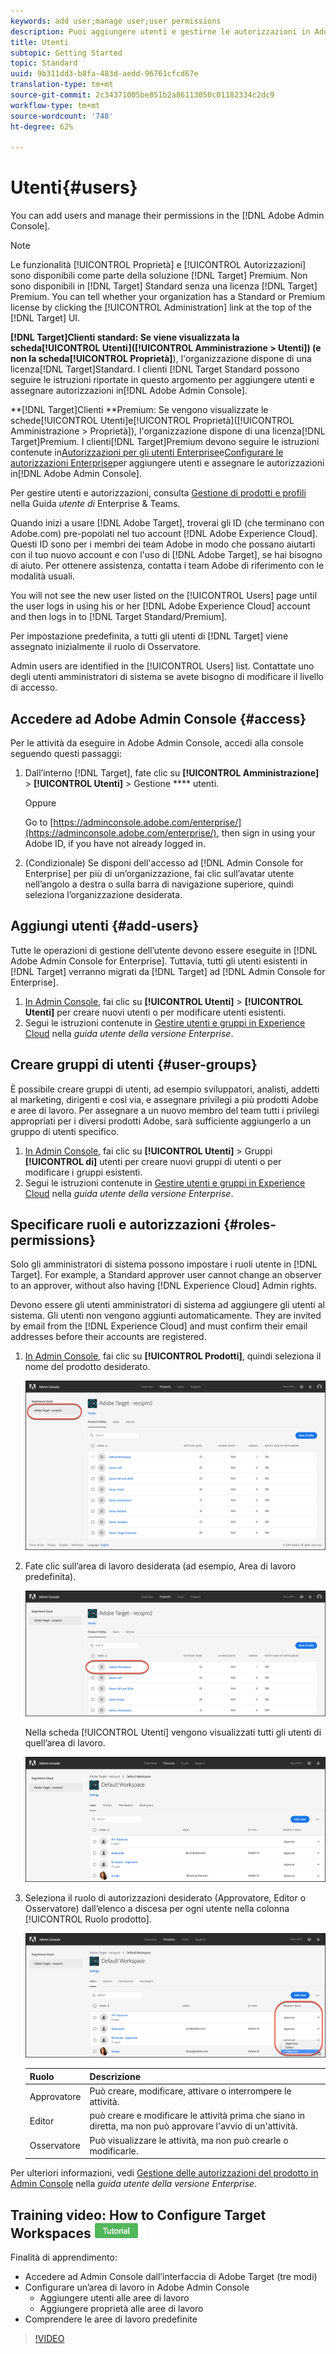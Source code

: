 ```yaml
---
keywords: add user;manage user;user permissions
description: Puoi aggiungere utenti e gestirne le autorizzazioni in Adobe Admin Console.
title: Utenti
subtopic: Getting Started
topic: Standard
uuid: 9b311dd3-b8fa-483d-aedd-96761cfcd67e
translation-type: tm+mt
source-git-commit: 2c34371005be851b2a86113050c01182334c2dc9
workflow-type: tm+mt
source-wordcount: '748'
ht-degree: 62%

---
```



# Utenti{#users}

You can add users and manage their permissions in the [!DNL Adobe Admin Console].

>[!NOTE]
>
>Le funzionalità [!UICONTROL Proprietà] e [!UICONTROL Autorizzazioni] sono disponibili come parte della soluzione [!DNL Target] Premium. Non sono disponibili in [!DNL Target] Standard senza una licenza [!DNL Target] Premium.
>You can tell whether your organization has a Standard or Premium license by clicking the [!UICONTROL Administration] link at the top of the [!DNL Target] UI.
>
>**[!DNL Target]Clienti **standard: Se viene visualizzata la scheda[!UICONTROL Utenti]([!UICONTROL Amministrazione > Utenti]) (e non la scheda**[!UICONTROL Proprietà&#x200B;]**), l&#39;organizzazione dispone di una licenza[!DNL Target]Standard. I clienti [!DNL Target Standard possono seguire le istruzioni riportate in questo argomento per aggiungere utenti e assegnare autorizzazioni in[!DNL Adobe Admin Console].
>
>**[!DNL Target]Clienti **Premium: Se vengono visualizzate le schede[!UICONTROL Utenti]e[!UICONTROL Proprietà]([!UICONTROL Amministrazione > Proprietà]), l&#39;organizzazione dispone di una licenza[!DNL Target]Premium. I clienti[!DNL Target]Premium devono seguire le istruzioni contenute in[Autorizzazioni per gli utenti Enterprise](/help/administrating-target/c-user-management/property-channel/property-channel.md)e[Configurare le autorizzazioni Enterprise](/help/administrating-target/c-user-management/property-channel/properties-overview.md)per aggiungere utenti e assegnare le autorizzazioni in[!DNL Adobe Admin Console].

Per gestire utenti e autorizzazioni, consulta [Gestione di prodotti e profili](https://helpx.adobe.com/enterprise/using/manage-products-and-profiles.html) nella Guida *utente di* Enterprise &amp; Teams.

Quando inizi a usare [!DNL Adobe Target], troverai gli ID (che terminano con Adobe.com) pre-popolati nel tuo account [!DNL Adobe Experience Cloud]. Questi ID sono per i membri dei team Adobe in modo che possano aiutarti con il tuo nuovo account e con l&#39;uso di [!DNL Adobe Target], se hai bisogno di aiuto. Per ottenere assistenza, contatta i team Adobe di riferimento con le modalità usuali.

You will not see the new user listed on the [!UICONTROL Users] page until the user logs in using his or her [!DNL Adobe Experience Cloud] account and then logs in to [!DNL Target Standard/Premium].

Per impostazione predefinita, a tutti gli utenti di [!DNL Target] viene assegnato inizialmente il ruolo di Osservatore.

Admin users are identified in the [!UICONTROL Users] list. Contattate uno degli utenti amministratori di sistema se avete bisogno di modificare il livello di accesso.

## Accedere ad Adobe Admin Console {#access}

Per le attività da eseguire in Adobe Admin Console, accedi alla console seguendo questi passaggi:

1. Dall’interno [!DNL Target], fate clic su **[!UICONTROL Amministrazione]** > **[!UICONTROL Utenti]** > Gestione **** utenti.

   Oppure

   Go to [https://adminconsole.adobe.com/enterprise/](https://adminconsole.adobe.com/enterprise/), then sign in using your Adobe ID, if you have not already logged in.

1. (Condizionale) Se disponi dell&#39;accesso ad [!DNL Admin Console for Enterprise] per più di un’organizzazione, fai clic sull’avatar utente nell’angolo a destra o sulla barra di navigazione superiore, quindi seleziona l’organizzazione desiderata.

## Aggiungi utenti {#add-users}

Tutte le operazioni di gestione dell’utente devono essere eseguite in [!DNL Adobe Admin Console for Enterprise]. Tuttavia, tutti gli utenti esistenti in [!DNL Target] verranno migrati da [!DNL Target] ad [!DNL Admin Console for Enterprise].

1. [In Admin Console](../../../administrating-target/c-user-management/c-user-management/user-management.md#section_79796E0227D048F59BAE0AB02E544EBE), fai clic su **[!UICONTROL Utenti]** > **[!UICONTROL Utenti]** per creare nuovi utenti o per modificare utenti esistenti.
1. Segui le istruzioni contenute in [Gestire utenti e gruppi in Experience Cloud](https://helpx.adobe.com/enterprise/help/users.html) nella *guida utente della versione Enterprise*.

## Creare gruppi di utenti {#user-groups}

È possibile creare gruppi di utenti, ad esempio sviluppatori, analisti, addetti al marketing, dirigenti e così via, e assegnare privilegi a più prodotti Adobe e aree di lavoro. Per assegnare a un nuovo membro del team tutti i privilegi appropriati per i diversi prodotti Adobe, sarà sufficiente aggiungerlo a un gruppo di utenti specifico.

1. [In Admin Console](../../../administrating-target/c-user-management/c-user-management/user-management.md#section_79796E0227D048F59BAE0AB02E544EBE), fai clic su **[!UICONTROL Utenti]** > Gruppi **[!UICONTROL di]** utenti per creare nuovi gruppi di utenti o per modificare i gruppi esistenti.
1. Segui le istruzioni contenute in [Gestire utenti e gruppi in Experience Cloud](https://helpx.adobe.com/enterprise/help/users.html) nella *guida utente della versione Enterprise*.

## Specificare ruoli e autorizzazioni {#roles-permissions}

Solo gli amministratori di sistema possono impostare i ruoli utente in [!DNL Target]. For example, a Standard approver user cannot change an observer to an approver, without also having [!DNL Experience Cloud] Admin rights.

Devono essere gli utenti amministratori di sistema ad aggiungere gli utenti al sistema. Gli utenti non vengono aggiunti automaticamente. They are invited by email from the [!DNL Experience Cloud] and must confirm their email addresses before their accounts are registered.

1. [In Admin Console](../../../administrating-target/c-user-management/c-user-management/user-management.md#section_79796E0227D048F59BAE0AB02E544EBE), fai clic su **[!UICONTROL Prodotti]**, quindi seleziona il nome del prodotto desiderato.

   ![Scheda Prodotti](/help/administrating-target/c-user-management/c-user-management/assets/workspace-new.png)

1. Fate clic sull’area di lavoro desiderata (ad esempio, Area di lavoro predefinita).

   ![Area di lavoro predefinita](/help/administrating-target/c-user-management/c-user-management/assets/default-workspace.png)

   Nella scheda [!UICONTROL Utenti] vengono visualizzati tutti gli utenti di quell’area di lavoro.

   ![configurazione degli utenti](/help/administrating-target/c-user-management/c-user-management/assets/configuration_users-new.png)

1. Seleziona il ruolo di autorizzazioni desiderato (Approvatore, Editor o Osservatore) dall’elenco a discesa per ogni utente nella colonna [!UICONTROL Ruolo prodotto].

   ![Elenco a discesa Ruolo prodotto](/help/administrating-target/c-user-management/c-user-management/assets/product-role.png)

   | Ruolo | Descrizione |
   |--- |--- |
   | Approvatore | Può creare, modificare, attivare o interrompere le attività. |
   | Editor | può creare e modificare le attività prima che siano in diretta, ma non può approvare l&#39;avvio di un&#39;attività. |
   | Osservatore | Può visualizzare le attività, ma non può crearle o modificarle. |

Per ulteriori informazioni, vedi [Gestione delle autorizzazioni del prodotto in Admin Console](https://helpx.adobe.com/enterprise/help/manage-permissions-and-roles.html) nella *guida utente della versione Enterprise*.

## Training video: How to Configure Target Workspaces ![Tutorial badge](/help/assets/tutorial.png)

Finalità di apprendimento:

* Accedere ad Admin Console dall’interfaccia di Adobe Target (tre modi)
* Configurare un’area di lavoro in Adobe Admin Console
   * Aggiungere utenti alle aree di lavoro
   * Aggiungere proprietà alle aree di lavoro
* Comprendere le aree di lavoro predefinite

>[!VIDEO](https://video.tv.adobe.com/v/19463/)
